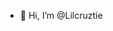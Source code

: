 - 👋 Hi, I’m @Lilcruztie


<!---
Lilcruztie/Lilcruztie is a ✨ special ✨ repository because its `README.md` (this file) appears on your GitHub profile.
You can click the Preview link to take a look at your changes.
--->

